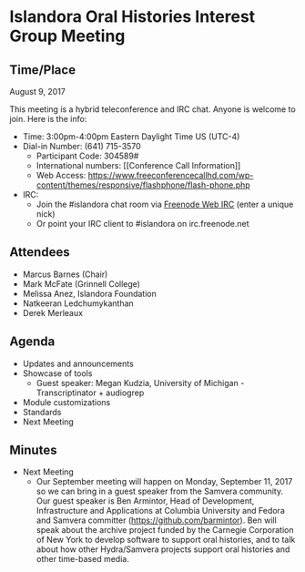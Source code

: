 # Islandora Oral Histories Interest Group Meeting

## Time/Place

August 9, 2017

This meeting is a hybrid teleconference and IRC chat. Anyone is welcome to join. Here is the info:
* Time: 3:00pm-4:00pm Eastern Daylight Time US (UTC-4)
* Dial-in Number: (641) 715-3570
  * Participant Code: 304589#
  * International numbers: [[Conference Call Information]]
  * Web Access: https://www.freeconferencecallhd.com/wp-content/themes/responsive/flashphone/flash-phone.php
* IRC:
  * Join the #islandora chat room via [Freenode Web IRC](http://webchat.freenode.net/) (enter a unique nick)
  * Or point your IRC client to #islandora on irc.freenode.net


## Attendees
* Marcus Barnes (Chair)
* Mark McFate (Grinnell College) 
* Melissa Anez, Islandora Foundation
* Natkeeran Ledchumykanthan
* Derek Merleaux

## Agenda
* Updates and announcements
* Showcase of tools
   * Guest speaker: Megan Kudzia, University of Michigan - Transcriptinator + audiogrep
* Module customizations
* Standards
* Next Meeting

## Minutes

* Next Meeting
    * Our September meeting will happen on Monday, September 11, 2017 so we can bring in a guest speaker from the Samvera community. Our guest speaker is Ben Armintor, Head of Development, Infrastructure and Applications at Columbia University and Fedora and Samvera committer (https://github.com/barmintor). Ben will speak about the archive project funded by the Carnegie Corporation of New York to develop software to support oral histories, and to talk about how other Hydra/Samvera projects support oral histories and other time-based media. 


